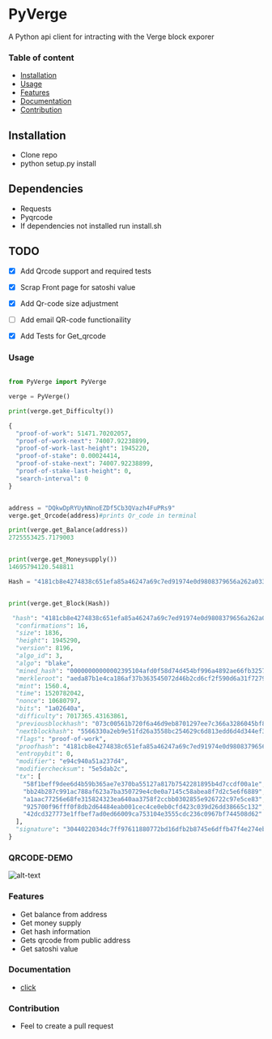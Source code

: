 # PyVerge

A Python api client for intracting with the Verge block exporer

### Table of content
 
* [Installation](#installation)
* [Usage](#usage)
* [Features](#features)
* [Documentation](#documentation)
* [Contribution](#contribution)


## Installation

 -  Clone repo
 -  python setup.py install
 


## Dependencies
-  Requests
-  Pyqrcode
-  If dependencies not installed run install.sh


## TODO

- [x] Add Qrcode support and required tests
- [x] Scrap Front page for satoshi value
- [x] Add Qr-code size adjustment
- [ ] Add email QR-code functionaility
- [x] Add Tests for Get_qrcode 


### Usage
``` python
 
from PyVerge import PyVerge

verge = PyVerge()

print(verge.get_Difficulty())

{
  "proof-of-work": 51471.70202057,
  "proof-of-work-next": 74007.92238899,
  "proof-of-work-last-height": 1945220,
  "proof-of-stake": 0.00024414,
  "proof-of-stake-next": 74007.92238899,
  "proof-of-stake-last-height": 0,
  "search-interval": 0
}


address = "DQkwDpRYUyNNnoEZDf5Cb3QVazh4FuPRs9"
verge.get_Qrcode(address)#prints Qr_code in terminal

print(verge.get_Balance(address))
2725553425.7179003


print(verge.get_Moneysupply())
14695794120.548811

Hash = "4181cb8e4274838c651efa85a46247a69c7ed91974e0d9808379656a262a033c"


print(verge.get_Block(Hash))

 "hash": "4181cb8e4274838c651efa85a46247a69c7ed91974e0d9808379656a262a033c",
  "confirmations": 16,
  "size": 1836,
  "height": 1945290,
  "version": 8196,
  "algo_id": 3,
  "algo": "blake",
  "mined_hash": "00000000000002395104afd0f58d74d454bf996a4892ae66fb32574d3518912c",
  "merkleroot": "aeda87b1e4ca186af37b363545072d46b2cd6cf2f590d6a31f7279d55b1fa238",
  "mint": 1560.4,
  "time": 1520782042,
  "nonce": 10680797,
  "bits": "1a02640a",
  "difficulty": 7017365.43163861,
  "previousblockhash": "073c00561b720f6a46d9eb8701297ee7c366a3286045bf8711eca7d55f11d7f4",
  "nextblockhash": "5566330a2eb9e51fd26a3558bc254629c6d813edd6d4d344ef3f0e600b55216f",
  "flags": "proof-of-work",
  "proofhash": "4181cb8e4274838c651efa85a46247a69c7ed91974e0d9808379656a262a033c",
  "entropybit": 0,
  "modifier": "e94c940a51a237d4",
  "modifierchecksum": "5e5dab2c",
  "tx": [
    "58f1beff9dee6d4b59b365ae7e370ba55127a817b7542281895b4d7ccdf00a1e",
    "bb24b287c991ac788af623a7ba350729e4c0e0a7145c58abea8f7d2c5e6f6889",
    "a1aac77256e68fe315824323ea640aa3758f2ccbb0302855e926722c97e5ce83",
    "925700f96fff0f8db2d64484eab001cec4ce0eb0cfd423c039d26dd38665c132",
    "42dcd327773e1ffbef7ad0ed66009ca753104e3555cdc236c0967bf744508d62"
  ],
  "signature": "3044022034dc7ff97611880772bd16dfb2b8745e6dffb47f4e274ebe14d531105245f3b102200b267c8f034672b2ae84ce5e38ae2a7d26930c5572f4575c266faa55808e3afb"
}
```

### QRCODE-DEMO

![alt-text](https://user-images.githubusercontent.com/10147276/50864968-9b6d4900-139b-11e9-976c-44f19591c454.gif)

### Features
  - Get balance from address
  - Get money supply
  - Get hash information
  - Gets qrcode from public address
  - Get satoshi value
  
### Documentation
  - [click](https://github.com/goodship1/PyVerge/wiki/Documentation)
  
  
  
### Contribution 
 - Feel to create a pull request 
 
 

